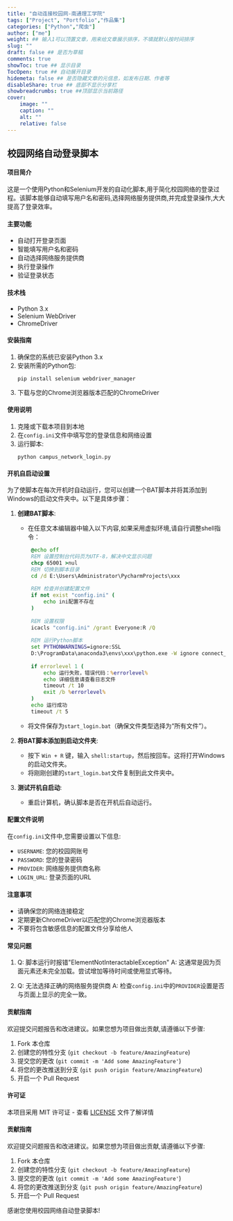 ```yaml
---
title: "自动连接校园网-南通理工学院"
tags: ["Project", "Portfolio","作品集"]
categories: ["Python","爬虫"]
author: ["me"]
weight: ## 输入1可以顶置文章，用来给文章展示排序，不填就默认按时间排序
slug: ""
draft: false ## 是否为草稿
comments: true
showToc: true ## 显示目录
TocOpen: true ## 自动展开目录
hidemeta: false ## 是否隐藏文章的元信息，如发布日期、作者等
disableShare: true ## 底部不显示分享栏
showbreadcrumbs: true ##顶部显示当前路径
cover:
    image: ""
    caption: ""
    alt: ""
    relative: false
---
```


## 校园网络自动登录脚本

#### 项目简介

这是一个使用Python和Selenium开发的自动化脚本,用于简化校园网络的登录过程。该脚本能够自动填写用户名和密码,选择网络服务提供商,并完成登录操作,大大提高了登录效率。

#### 主要功能

- 自动打开登录页面
- 智能填写用户名和密码
- 自动选择网络服务提供商
- 执行登录操作
- 验证登录状态

#### 技术栈

- Python 3.x
- Selenium WebDriver
- ChromeDriver

#### 安装指南

1. 确保您的系统已安装Python 3.x
2. 安装所需的Python包:
   ```
   pip install selenium webdriver_manager
   ```
3. 下载与您的Chrome浏览器版本匹配的ChromeDriver

#### 使用说明

1. 克隆或下载本项目到本地
2. 在`config.ini`文件中填写您的登录信息和网络设置
3. 运行脚本:
   ```
   python campus_network_login.py
   ```

#### 开机自启动设置

为了使脚本在每次开机时自动运行，您可以创建一个BAT脚本并将其添加到Windows的启动文件夹中。以下是具体步骤：

1. **创建BAT脚本**:
   - 在任意文本编辑器中输入以下内容,如果采用虚拟环境,请自行调整shell指令：
     ```bat
      @echo off
      REM 设置控制台代码页为UTF-8，解决中文显示问题
      chcp 65001 >nul
      REM 切换到脚本目录
      cd /d E:\Users\Administrator\PycharmProjects\xxx
      
      REM 检查并创建配置文件
      if not exist "config.ini" (
          echo ini配置不存在
      )
      
      REM 设置权限
      icacls "config.ini" /grant Everyone:R /Q
      
      REM 运行Python脚本
      set PYTHONWARNINGS=ignore:SSL
      D:\ProgramData\anaconda3\envs\xxx\python.exe -W ignore connect_school_network.py 2>nul
      
      if errorlevel 1 (
          echo 运行失败，错误代码：%errorlevel%
          echo 详细信息请查看日志文件
          timeout /t 10
          exit /b %errorlevel%
      )
      echo 运行成功
      timeout /t 5
     ```
   - 将文件保存为`start_login.bat`（确保文件类型选择为“所有文件”）。

2. **将BAT脚本添加到启动文件夹**:
   - 按下 `Win + R` 键，输入 `shell:startup`，然后按回车。这将打开Windows的启动文件夹。
   - 将刚刚创建的`start_login.bat`文件复制到此文件夹中。

3. **测试开机自启动**:
   - 重启计算机，确认脚本是否在开机后自动运行。

#### 配置文件说明

在`config.ini`文件中,您需要设置以下信息:

- `USERNAME`: 您的校园网账号
- `PASSWORD`: 您的登录密码
- `PROVIDER`: 网络服务提供商名称
- `LOGIN_URL`: 登录页面的URL

#### 注意事项

- 请确保您的网络连接稳定
- 定期更新ChromeDriver以匹配您的Chrome浏览器版本
- 不要将包含敏感信息的配置文件分享给他人

#### 常见问题

1. Q: 脚本运行时报错"ElementNotInteractableException"
   A: 这通常是因为页面元素还未完全加载。尝试增加等待时间或使用显式等待。

2. Q: 无法选择正确的网络服务提供商
   A: 检查`config.ini`中的`PROVIDER`设置是否与页面上显示的完全一致。

#### 贡献指南

欢迎提交问题报告和改进建议。如果您想为项目做出贡献,请遵循以下步骤:

1. Fork 本仓库
2. 创建您的特性分支 (`git checkout -b feature/AmazingFeature`)
3. 提交您的更改 (`git commit -m 'Add some AmazingFeature'`)
4. 将您的更改推送到分支 (`git push origin feature/AmazingFeature`)
5. 开启一个 Pull Request

#### 许可证

本项目采用 MIT 许可证 - 查看 [LICENSE](LICENSE) 文件了解详情


#### 贡献指南

欢迎提交问题报告和改进建议。如果您想为项目做出贡献,请遵循以下步骤:

1. Fork 本仓库
2. 创建您的特性分支 (`git checkout -b feature/AmazingFeature`)
3. 提交您的更改 (`git commit -m 'Add some AmazingFeature'`)
4. 将您的更改推送到分支 (`git push origin feature/AmazingFeature`)
5. 开启一个 Pull Request



感谢您使用校园网络自动登录脚本!
